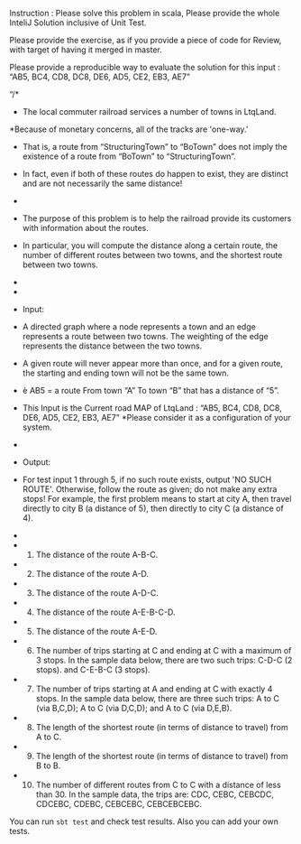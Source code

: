 Instruction :
Please solve this problem in scala,
Please provide the whole InteliJ Solution inclusive of Unit Test.

Please provide the exercise, as if you provide a piece of code for Review, with target of having it merged in master.



Please provide a reproducible way to evaluate the solution for this input : “AB5, BC4, CD8, DC8, DE6, AD5, CE2, EB3, AE7”




“/*

* The local commuter railroad services a number of towns in LtqLand.

*Because of monetary concerns, all of the tracks are 'one-way.'

* That is, a route from “StructuringTown” to “BoTown” does not imply the existence of a route from “BoTown” to “StructuringTown”.

* In fact, even if both of these routes do happen to exist, they are distinct and are not necessarily the same distance!

*

* The purpose of this problem is to help the railroad provide its customers with information about the routes.

* In particular, you will compute the distance along a certain route, the number of different routes between two towns, and the shortest route between two towns.

*

*

* Input:

* A directed graph where a node represents a town and an edge represents a route between two towns. The weighting of the edge represents the distance between the two towns.

* A given route will never appear more than once, and for a given route, the starting and ending town will not be the same town.

* è AB5 = a route From town “A” To town “B” that has a distance of “5”.

* This Input is the Current road MAP of LtqLand : “AB5, BC4, CD8, DC8, DE6, AD5, CE2, EB3, AE7”
  *Please consider it as a configuration of your system.

*

* Output:

* For test input 1 through 5, if no such route exists, output 'NO SUCH ROUTE'. Otherwise, follow the route as given; do not make any extra stops! For example, the first problem means to start at city A, then travel directly to city B (a distance of 5), then directly to city C (a distance of 4).

*

* 1. The distance of the route A-B-C.

* 2. The distance of the route A-D.

* 3. The distance of the route A-D-C.

* 4. The distance of the route A-E-B-C-D.

* 5. The distance of the route A-E-D.

* 6. The number of trips starting at C and ending at C with a maximum of 3 stops. In the sample data below, there are two such trips: C-D-C (2 stops). and C-E-B-C (3 stops).

* 7. The number of trips starting at A and ending at C with exactly 4 stops. In the sample data below, there are three such trips: A to C (via B,C,D); A to C (via D,C,D); and A to C (via D,E,B).

* 8. The length of the shortest route (in terms of distance to travel) from A to C.

* 9. The length of the shortest route (in terms of distance to travel) from B to B.

* 10. The number of different routes from C to C with a distance of less than 30. In the sample data, the trips are: CDC, CEBC, CEBCDC, CDCEBC, CDEBC, CEBCEBC, CEBCEBCEBC.


You can run `sbt test` and check test results. Also you can add your own tests. 